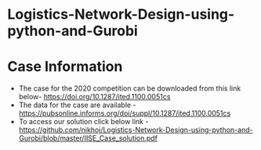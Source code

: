 # Logistics-Network-Design-using-python-and-Gurobi

# Case Information

- The case for the 2020 competition can be downloaded from this link below-
https://doi.org/10.1287/ited.1100.0051cs
- The data for the case are available -
https://pubsonline.informs.org/doi/suppl/10.1287/ited.1100.0051cs
- To access our solution click below link -
https://github.com/nikhoj/Logistics-Network-Design-using-python-and-Gurobi/blob/master/IISE_Case_solution.pdf
